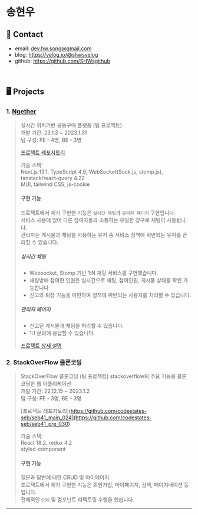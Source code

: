 # 송현우
## 📱 Contact
- email: dev.hw.song@gmail.com
- blog: https://velog.io/@shwsvelog
- github: https://github.com/SHWsgithub

</br>

## 🖥️ Projects
### 1. [Ngether](https://ngether.xyz/)
>실시간 위치기반 공동구매 플랫폼 (팀 프로젝트)  
>개발 기간: 23.1.3 ~ 2023.1.31  
>팀 구성: FE - 4명, BE - 3명
>
>[프로젝트 레포지토리](https://github.com/codestates-seb/seb41_main_024)
>  
>기술 스택:  
>Next.js 13.1, TypeScript 4.9, WebSocket(Sock.js, stomp.js), tanstack/react-query 4.22  
>MUI, tailwind CSS, js-cookie
>
>#### 구현 기능
>프로젝트에서 제가 구현한 기능은 `실시간 채팅`과 `관리자 페이지` 구현입니다.  
>서비스 사용에 있어 다른 참여자들과 소통하는 유일한 창구로 채팅이 사용됩니다.  
>관리자는 게시물과 채팅을 사용하는 유저 중 서비스 정책에 위반되는 유저를 관리할 수 있습니다. 
>##### 실시간 채팅 
>- Websocket, Stomp 기반 1:N 채팅 서비스를 구현했습니다.  
>- 채팅방에 참여한 인원은 실시간으로 채팅, 참여인원, 게시물 상태를 확인 가능합니다.  
>- 신고와 퇴장 기능을 마련하여 정책에 위반되는 사용자를 처리할 수 있습니다.
>##### 관리자 페이지
>- 신고된 게시물과 채팅을 처리할 수 있습니다.  
>- 1:1 문의에 응답할 수 있습니다.
>
>[프로젝트 상세 설명](https://github.com/SHWsgithub/portfolio/blob/main/Ngether.md)

### 2. StackOverFlow 클론코딩
>StackOverFlow 클론코딩 (팀 프로젝트) 
>stackoverflow의 주요 기능을 클론 코딩한 웹 어플리케이션  
>개발 기간: 22.12.15 ~ 2023.1.2  
>팀 구성: FE - 3명, BE - 3명
>
>[프로젝트 레포지토리](https://github.com/codestates-seb/seb41_main_024](https://github.com/codestates-seb/seb41_pre_030)
>  
>기술 스택:  
>React 18.2, redux 4.2  
>styled-component
>
>#### 구현 기능
>질문과 답변에 대한 CRUD 및 마이페이지  
>프로젝트에서 제가 구현한 기능은 회원가입, 마이페이지, 검색, 페이지네이션 등 입니다.  
>전체적인 css 및 컴포넌트 리팩토링 수행을 했습니다.
---
